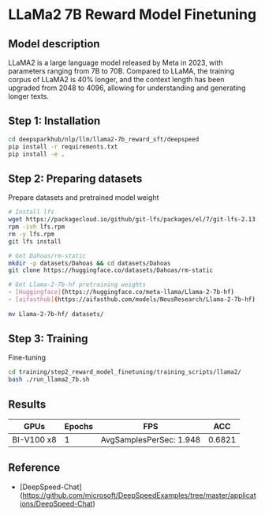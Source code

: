 # LLaMa2 7B Reward Model Finetuning

## Model description
LLaMA2 is a large language model released by Meta in 2023, with parameters ranging from 7B to 70B. Compared to LLaMA, the training corpus of LLaMA2 is 40% longer, and the context length has been upgraded from 2048 to 4096, allowing for understanding and generating longer texts. 

## Step 1: Installation

```bash
cd deepsparkhub/nlp/llm/llama2-7b_reward_sft/deepspeed
pip install -r requirements.txt
pip install -e .
```

## Step 2: Preparing datasets

Prepare datasets and pretrained model weight

```bash
# Install lfs
wget https://packagecloud.io/github/git-lfs/packages/el/7/git-lfs-2.13.2-1.el7.x86_64.rpm/download -O lfs.rpm
rpm -ivh lfs.rpm
rm -y lfs.rpm
git lfs install

# Get Dahoas/rm-static
mkdir -p datasets/Dahoas && cd datasets/Dahoas
git clone https://huggingface.co/datasets/Dahoas/rm-static

# Get Llama-2-7b-hf pretraining weights 
- [Huggingface](https://huggingface.co/meta-llama/Llama-2-7b-hf)
- [aifasthub](https://aifasthub.com/models/NousResearch/Llama-2-7b-hf)
 
mv Llama-2-7b-hf/ datasets/
```

## Step 3: Training

Fine-tuning

```bash
cd training/step2_reward_model_finetuning/training_scripts/llama2/
bash ./run_llama2_7b.sh
```

## Results
| GPUs       | Epochs | FPS | ACC  |
|------------|--------|-----|------|
| BI-V100 x8 | 1      | AvgSamplesPerSec: 1.948 | 0.6821 |


## Reference
- [DeepSpeed-Chat] (https://github.com/microsoft/DeepSpeedExamples/tree/master/applications/DeepSpeed-Chat)
